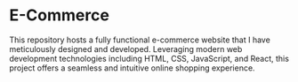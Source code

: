 # E-Commerce
This repository hosts a fully functional e-commerce website that I have meticulously designed and developed. Leveraging modern web development technologies including HTML, CSS, JavaScript, and React, this project offers a seamless and intuitive online shopping experience.
